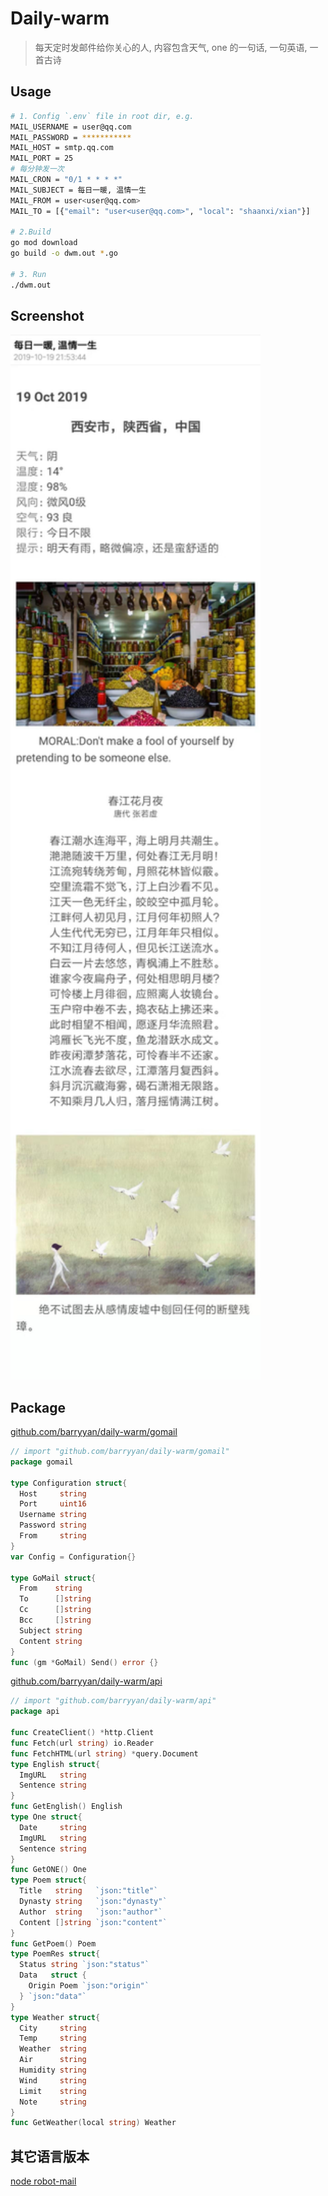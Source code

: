 # Daily-warm
> 每天定时发邮件给你关心的人, 内容包含天气, one 的一句话, 一句英语, 一首古诗

## Usage

```bash
# 1. Config `.env` file in root dir, e.g.
MAIL_USERNAME = user@qq.com
MAIL_PASSWORD = ***********
MAIL_HOST = smtp.qq.com
MAIL_PORT = 25
# 每分钟发一次
MAIL_CRON = "0/1 * * * *"
MAIL_SUBJECT = 每日一暖, 温情一生
MAIL_FROM = user<user@qq.com>
MAIL_TO = [{"email": "user<user@qq.com>", "local": "shaanxi/xian"}]

# 2.Build
go mod download
go build -o dwm.out *.go

# 3. Run
./dwm.out
```

## Screenshot

<img width="400" src="https://github.com/BarryYan/daily-warm/blob/master/screenshot.jpg?raw=true">

## Package
[github.com/barryyan/daily-warm/gomail](https://godoc.org/github.com/BarryYan/daily-warm/gomail)

```go
// import "github.com/barryyan/daily-warm/gomail"
package gomail 

type Configuration struct{
  Host     string
  Port     uint16
  Username string
  Password string
  From     string
}
var Config = Configuration{}

type GoMail struct{
  From    string
  To      []string
  Cc      []string
  Bcc     []string
  Subject string
  Content string
}
func (gm *GoMail) Send() error {}
```

[github.com/barryyan/daily-warm/api](https://godoc.org/github.com/BarryYan/daily-warm/api)
```go
// import "github.com/barryyan/daily-warm/api"
package api 

func CreateClient() *http.Client
func Fetch(url string) io.Reader
func FetchHTML(url string) *query.Document
type English struct{
  ImgURL   string
  Sentence string
}
func GetEnglish() English
type One struct{
  Date     string
  ImgURL   string
  Sentence string
}
func GetONE() One
type Poem struct{
  Title   string   `json:"title"`
  Dynasty string   `json:"dynasty"`
  Author  string   `json:"author"`
  Content []string `json:"content"`
}
func GetPoem() Poem
type PoemRes struct{
  Status string `json:"status"`
  Data   struct {
    Origin Poem `json:"origin"`
  } `json:"data"`
}
type Weather struct{
  City     string
  Temp     string
  Weather  string
  Air      string
  Humidity string
  Wind     string
  Limit    string
  Note     string
}
func GetWeather(local string) Weather
```

## 其它语言版本
[node robot-mail](https://github.com/Birjemin/robot-mail)
